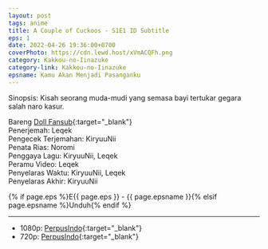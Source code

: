 ```yaml
---
layout: post
tags: anime
title: A Couple of Cuckoos - S1E1 ID Subtitle
eps: 1
date: 2022-04-26 19:36:00+0700
coverPhoto: https://cdn.lewd.host/xVmACQFh.png
category: Kakkou-no-Iinazuke
category-link: Kakkou-no-Iinazuke
epsname: Kamu Akan Menjadi Pasanganku
---
```


Sinopsis: Kisah seorang muda-mudi yang semasa bayi tertukar gegara salah naro kasur.

Bareng [Doll Fansub](https://www.perpusindo.info/user/Leqek){:target="_blank"}<br>
Penerjemah: Leqek<br>
Pengecek Terjemahan: KiryuuNii<br>
Penata Rias: Noromi<br>
Penggaya Lagu: KiryuuNii, Leqek<br>
Peramu Video: Leqek<br>
Penyelaras Waktu: KiryuuNii, Leqek<br>
Penyelaras Akhir: KiryuuNii<br>

{% if page.eps %}E{{ page.eps }} - {{ page.epsname }}{% elsif page.epsname %}Unduh{% endif %}

---
- 1080p: [PerpusIndo](https://www.perpusindo.info/berkas/WmksqmUE){:target="_blank"}<br>
- 720p: [PerpusIndo](https://www.perpusindo.info/berkas/9QYlFDEA){:target="_blank"}
